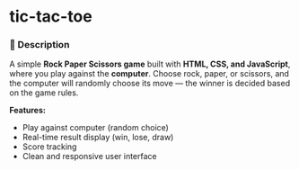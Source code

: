 # tic-tac-toe
### 📝 Description

A simple **Rock Paper Scissors game** built with **HTML, CSS, and JavaScript**, where you play against the **computer**.
Choose rock, paper, or scissors, and the computer will randomly choose its move — the winner is decided based on the game rules.

**Features:**

* Play against computer (random choice)
* Real-time result display (win, lose, draw)
* Score tracking
* Clean and responsive user interface
